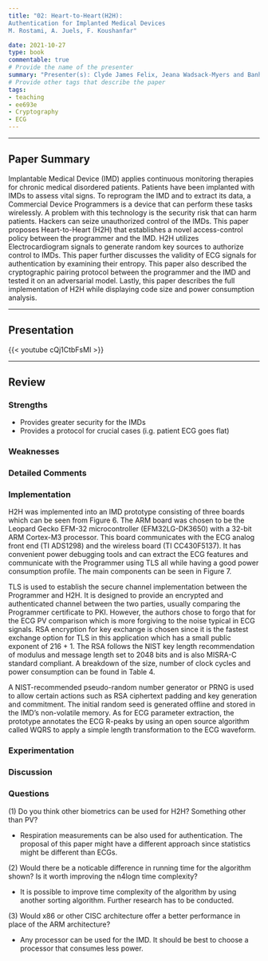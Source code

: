 ```yaml
---
title: "02: Heart-to-Heart(H2H): 
Authentication for Implanted Medical Devices
M. Rostami, A. Juels, F. Koushanfar"

date: 2021-10-27
type: book
commentable: true
# Provide the name of the presenter
summary: "Presenter(s): Clyde James Felix, Jeana Wadsack-Myers and Banh Nguyen "
# Provide other tags that describe the paper
tags:
- teaching
- ee693e
- Cryptography
- ECG
---
```

***
## Paper Summary
Implantable Medical Device (IMD) applies continuous monitoring therapies for chronic medical disordered patients. Patients have been implanted with IMDs to assess vital signs. To reprogram the IMD and to extract its data, a Commercial Device Programmers is a device that can perform these tasks wirelessly. A problem with this technology is the security risk that can harm patients. Hackers can seize unauthorized control of the IMDs. This paper proposes Heart-to-Heart (H2H) that establishes a novel access-control policy between the programmer and the IMD. H2H utilizes Electrocardiogram signals to generate random key sources to authorize control to IMDs. This paper further discusses the validity of ECG signals for authentication by examining their entropy. This paper also described the cryptographic pairing protocol between the programmer and the IMD and tested it on an adversarial model. Lastly, this paper describes the full implementation of H2H while displaying code size and power consumption analysis.
***
## Presentation
{{< youtube cQj1CtbFsMI >}}
***
## Review
### Strengths
- Provides greater security for the IMDs
- Provides a protocol for crucial cases (i.g. patient ECG goes flat)

### Weaknesses


### Detailed Comments

### Implementation
H2H was implemented into an IMD prototype consisting of three boards which can be seen from Figure 6. The ARM board was chosen to be the Leopard Gecko EFM-32 microcontroller (EFM32LG-DK3650) with a 32-bit ARM Cortex-M3 processor. This board communicates with the ECG analog front end (TI ADS1298) and the wireless board (TI CC430F5137). It has convenient power debugging tools and can extract the ECG features and communicate with the Programmer using TLS all while having a good power consumption profile. The main components can be seen in Figure 7.

TLS is used to establish the secure channel implementation between the Programmer and H2H. It is designed to provide an encrypted and authenticated channel between the two parties, usually comparing the Programmer certificate to PKI. However, the authors chose to forgo that for the ECG PV comparison which is more forgiving to the noise typical in ECG signals. RSA encryption for key exchange is chosen since it is the fastest exchange option for TLS in this application which has a small public exponent of 216 + 1. The RSA follows the NIST key length recommendation of modulus and message length set to 2048 bits and is also MISRA-C standard compliant. A breakdown of the size, number of clock cycles and power consumption can be found in Table 4.

A NIST-recommended pseudo-random number generator or PRNG is used to allow certain actions such as RSA ciphertext padding and key generation and commitment. The initial random seed is generated offline and stored in the IMD’s non-volatile memory. As for ECG parameter extraction, the prototype annotates the ECG R-peaks by using an open source algorithm called WQRS to apply a simple length transformation to the ECG waveform.

### Experimentation
<!-- {{< figure src="https://github.com/gustybear-teaching/course_ee693e_2021_fall/raw/main/week_02/images/responsetime.jpg" title="Response Time" width="300" >}}

{{< figure src="https://github.com/gustybear-teaching/course_ee693e_2021_fall/raw/main/week_02/images/successrate.jpg" title="Success Rate with One Round" width="300" >}}

{{< figure src="https://github.com/gustybear-teaching/course_ee693e_2021_fall/raw/main/week_02/images/multipleattempts.jpg" title="Success Rate with Multiple Rounds" width="300" >}} -->

### Discussion


### Questions
(1) Do you think other biometrics can be used for H2H? Something other than PV?

- Respiration measurements can be also used for authentication. The proposal of this paper might have a different approach since statistics might be different than ECGs. 

(2) Would there be a noticable difference in running time for the algorithm shown? Is it worth improving the n4logn time complexity?
- It is possible to improve time complexity of the algorithm by using another sorting algorithm. Further research has to be conducted. 

(3) Would x86 or other CISC architecture offer a better performance in place of the ARM architecture?
- Any processor can be used for the IMD. It should be best to choose a processor that consumes less power.

